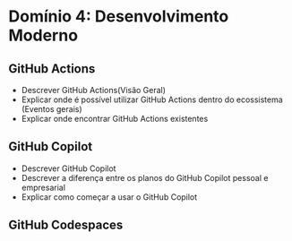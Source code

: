 # Domínio 4: Desenvolvimento Moderno

## GitHub Actions
- Descrever GitHub Actions(Visão Geral)
- Explicar onde é possível utilizar GitHub Actions dentro do ecossistema (Eventos gerais)
- Explicar onde encontrar GitHub Actions existentes

## GitHub Copilot
- Descrever GitHub Copilot
- Descrever a diferença entre os planos do GitHub Copilot pessoal e empresarial
- Explicar como começar a usar o GitHub Copilot

## GitHub Codespaces

